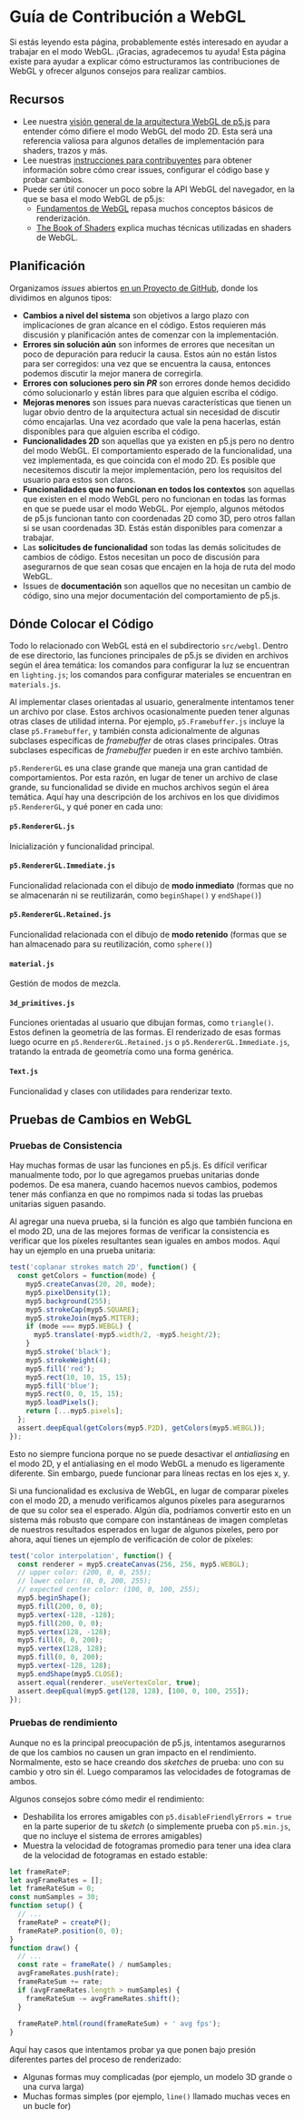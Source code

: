 # Guía de Contribución a WebGL

Si estás leyendo esta página, probablemente estés interesado en ayudar a trabajar en el modo WebGL. ¡Gracias, agradecemos tu ayuda! Esta página existe para ayudar a explicar cómo estructuramos las contribuciones de WebGL y ofrecer algunos consejos para realizar cambios.


## Recursos

- Lee nuestra [visión general de la arquitectura WebGL de p5.js](webgl_mode_architecture.md) para entender cómo difiere el modo WebGL del modo 2D. Esta será una referencia valiosa para algunos detalles de implementación para shaders, trazos y más.
- Lee nuestras [instrucciones para contribuyentes](https://p5js.org/contributor-docs/#/./contributor_guidelines) para obtener información sobre cómo crear issues, configurar el código base y probar cambios.
- Puede ser útil conocer un poco sobre la API WebGL del navegador, en la que se basa el modo WebGL de p5.js:
  - [Fundamentos de WebGL](https://webglfundamentals.org/) repasa muchos conceptos básicos de renderización.
  - [The Book of Shaders](https://thebookofshaders.com/) explica muchas técnicas utilizadas en shaders de WebGL.


## Planificación

Organizamos <em>issues</em> abiertos [en un Proyecto de GitHub](https://github.com/orgs/processing/projects/5), donde los dividimos en algunos tipos:

- **Cambios a nivel del sistema** son objetivos a largo plazo con implicaciones de gran alcance en el código. Estos requieren más discusión y planificación antes de comenzar con la implementación.
- **Errores sin solución aún** son informes de errores que necesitan un poco de depuración para reducir la causa. Estos aún no están listos para ser corregidos: una vez que se encuentra la causa, entonces podemos discutir la mejor manera de corregirla.
- **Errores con soluciones pero sin <em>PR</em>** son errores donde hemos decidido cómo solucionarlo y están libres para que alguien escriba el código.
- **Mejoras menores** son issues para nuevas características que tienen un lugar obvio dentro de la arquitectura actual sin necesidad de discutir cómo encajarlas. Una vez acordado que vale la pena hacerlas, están disponibles para que alguien escriba el código.
- **Funcionalidades 2D** son aquellas que ya existen en p5.js pero no dentro del modo WebGL. El comportamiento esperado de la funcionalidad, una vez implementada, es que coincida con el modo 2D. Es posible que necesitemos discutir la mejor implementación, pero los requisitos del usuario para estos son claros.
- **Funcionalidades que no funcionan en todos los contextos** son aquellas que existen en el modo WebGL pero no funcionan en todas las formas en que se puede usar el modo WebGL. Por ejemplo, algunos métodos de p5.js funcionan tanto con coordenadas 2D como 3D, pero otros fallan si se usan coordenadas 3D. Estás están disponibles para comenzar a trabajar.
- Las **solicitudes de funcionalidad** son todas las demás solicitudes de cambios de código. Estos necesitan un poco de discusión para asegurarnos de que sean cosas que encajen en la hoja de ruta del modo WebGL.
- Issues de **documentación** son aquellos que no necesitan un cambio de código, sino una mejor documentación del comportamiento de p5.js.


## Dónde Colocar el Código

Todo lo relacionado con WebGL está en el subdirectorio `src/webgl`. Dentro de ese directorio, las funciones principales de p5.js se dividen en archivos según el área temática: los comandos para configurar la luz se encuentran en `lighting.js`; los comandos para configurar materiales se encuentran en `materials.js`.

Al implementar clases orientadas al usuario, generalmente intentamos tener un archivo por clase. Estos archivos ocasionalmente pueden tener algunas otras clases de utilidad interna. Por ejemplo, `p5.Framebuffer.js` incluye la clase `p5.Framebuffer`, y también consta adicionalmente de algunas subclases específicas de <em>framebuffer</em> de otras clases principales. Otras subclases específicas de <em>framebuffer</em> pueden ir en este archivo también.

`p5.RendererGL` es una clase grande que maneja una gran cantidad de comportamientos. Por esta razón, en lugar de tener un archivo de clase grande, su funcionalidad se divide en muchos archivos según el área temática. Aquí hay una descripción de los archivos en los que dividimos `p5.RendererGL`, y qué poner en cada uno:


#### `p5.RendererGL.js`

Inicialización y funcionalidad principal.


#### `p5.RendererGL.Immediate.js`

Funcionalidad relacionada con el dibujo de **modo inmediato** (formas que no se almacenarán ni se reutilizarán, como `beginShape()` y `endShape()`)


#### `p5.RendererGL.Retained.js`

Funcionalidad relacionada con el dibujo de **modo retenido** (formas que se han almacenado para su reutilización, como `sphere()`)


#### `material.js`

Gestión de modos de mezcla.


#### `3d_primitives.js`

Funciones orientadas al usuario que dibujan formas, como `triangle()`. Estos definen la geometría de las formas. El renderizado de esas formas luego ocurre en `p5.RendererGL.Retained.js` o `p5.RendererGL.Immediate.js`, tratando la entrada de geometría como una forma genérica.


#### `Text.js`

Funcionalidad y clases con utilidades para renderizar texto.


## Pruebas de Cambios en WebGL

### Pruebas de Consistencia

Hay muchas formas de usar las funciones en p5.js. Es difícil verificar manualmente todo, por lo que agregamos pruebas unitarias donde podemos. De esa manera, cuando hacemos nuevos cambios, podemos tener más confianza en que no rompimos nada si todas las pruebas unitarias siguen pasando.

Al agregar una nueva prueba, si la función es algo que también funciona en el modo 2D, una de las mejores formas de verificar la consistencia es verificar que los píxeles resultantes sean iguales en ambos modos. Aquí hay un ejemplo en una prueba unitaria:

```js
test('coplanar strokes match 2D', function() {
  const getColors = function(mode) {
    myp5.createCanvas(20, 20, mode);
    myp5.pixelDensity(1);
    myp5.background(255);
    myp5.strokeCap(myp5.SQUARE);
    myp5.strokeJoin(myp5.MITER);
    if (mode === myp5.WEBGL) {
      myp5.translate(-myp5.width/2, -myp5.height/2);
    }
    myp5.stroke('black');
    myp5.strokeWeight(4);
    myp5.fill('red');
    myp5.rect(10, 10, 15, 15);
    myp5.fill('blue');
    myp5.rect(0, 0, 15, 15);
    myp5.loadPixels();
    return [...myp5.pixels];
  };
  assert.deepEqual(getColors(myp5.P2D), getColors(myp5.WEBGL));
});
```

Esto no siempre funciona porque no se puede desactivar el <em>antialiasing</em> en el modo 2D, y el antialiasing en el modo WebGL a menudo es ligeramente diferente. Sin embargo, puede funcionar para líneas rectas en los ejes x, y.

Si una funcionalidad es exclusiva de WebGL, en lugar de comparar píxeles con el modo 2D, a menudo verificamos algunos píxeles para asegurarnos de que su color sea el esperado. Algún día, podríamos convertir esto en un sistema más robusto que compare con instantáneas de imagen completas de nuestros resultados esperados en lugar de algunos píxeles, pero por ahora, aquí tienes un ejemplo de verificación de color de píxeles:

```js
test('color interpolation', function() {
  const renderer = myp5.createCanvas(256, 256, myp5.WEBGL);
  // upper color: (200, 0, 0, 255);
  // lower color: (0, 0, 200, 255);
  // expected center color: (100, 0, 100, 255);
  myp5.beginShape();
  myp5.fill(200, 0, 0);
  myp5.vertex(-128, -128);
  myp5.fill(200, 0, 0);
  myp5.vertex(128, -128);
  myp5.fill(0, 0, 200);
  myp5.vertex(128, 128);
  myp5.fill(0, 0, 200);
  myp5.vertex(-128, 128);
  myp5.endShape(myp5.CLOSE);
  assert.equal(renderer._useVertexColor, true);
  assert.deepEqual(myp5.get(128, 128), [100, 0, 100, 255]);
});
```


### Pruebas de rendimiento

Aunque no es la principal preocupación de p5.js, intentamos asegurarnos de que los cambios no causen un gran impacto en el rendimiento. Normalmente, esto se hace creando dos <em>sketches</em> de prueba: uno con su cambio y otro sin él. Luego comparamos las velocidades de fotogramas de ambos.

Algunos consejos sobre cómo medir el rendimiento:

- Deshabilita los errores amigables con `p5.disableFriendlyErrors = true` en la parte superior de tu <em>sketch</em> (o simplemente prueba con `p5.min.js`, que no incluye el sistema de errores amigables)
- Muestra la velocidad de fotogramas promedio para tener una idea clara de la velocidad de fotogramas en estado estable:

```js
let frameRateP;
let avgFrameRates = [];
let frameRateSum = 0;
const numSamples = 30;
function setup() {
  // ...
  frameRateP = createP();
  frameRateP.position(0, 0);
}
function draw() {
  // ...
  const rate = frameRate() / numSamples;
  avgFrameRates.push(rate);
  frameRateSum += rate;
  if (avgFrameRates.length > numSamples) {
    frameRateSum -= avgFrameRates.shift();
  }
 
  frameRateP.html(round(frameRateSum) + ' avg fps');
}
```

Aquí hay casos que intentamos probar ya que ponen bajo presión diferentes partes del proceso de renderizado:

- Algunas formas muy complicadas (por ejemplo, un modelo 3D grande o una curva larga)
- Muchas formas simples (por ejemplo, `line()` llamado muchas veces en un bucle for)
